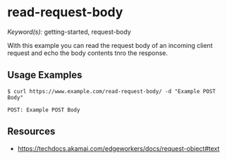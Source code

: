 # read-request-body

*Keyword(s):* getting-started, request-body<br>

With this example you can read the request body of an incoming client request and echo the body contents tnro the response. 

## Usage Examples

```
$ curl https://www.example.com/read-request-body/ -d "Example POST Body"

POST: Example POST Body
```


## Resources
* https://techdocs.akamai.com/edgeworkers/docs/request-object#text

